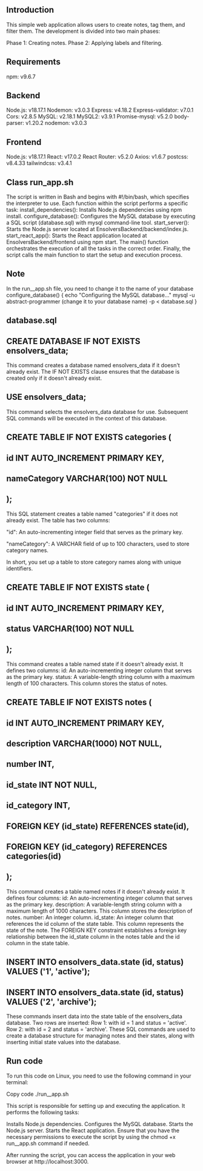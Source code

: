 ## Introduction
This simple web application allows users to create notes, tag them, and filter them. The development is divided into two main phases:

Phase 1: Creating notes.
Phase 2: Applying labels and filtering.

## Requirements
npm: v9.6.7
## Backend
Node.js: v18.17.1
Nodemon: v3.0.3
Express: v4.18.2
Express-validator: v7.0.1
Cors: v2.8.5
MySQL: v2.18.1
MySQL2: v3.9.1
Promise-mysql: v5.2.0
body-parser: v1.20.2
nodemon: v3.0.3
## Frontend
Node.js: v18.17.1
React: v17.0.2
React Router: v5.2.0
Axios: v1.6.7
postcss: v8.4.33
tailwindcss: v3.4.1
####
## Class run_app.sh
The script is written in Bash and begins with #!/bin/bash, which specifies the interpreter to use.
Each function within the script performs a specific task:
install_dependencies(): Installs Node.js dependencies using npm install.
configure_database(): Configures the MySQL database by executing a SQL script (database.sql) with mysql command-line tool.
start_server(): Starts the Node.js server located at EnsolversBackend/backend/index.js.
start_react_app(): Starts the React application located at EnsolversBackend/frontend using npm start.
The main() function orchestrates the execution of all the tasks in the correct order.
Finally, the script calls the main function to start the setup and execution process.

## Note
In the run__app.sh file, you need to change it to the name of your database
configure_database() {
  echo "Configuring the MySQL database..."
  mysql -u abstract-programmer (change it to your database name) -p < database.sql
}
## database.sql
## CREATE DATABASE IF NOT EXISTS ensolvers_data;
This command creates a database named ensolvers_data if it doesn't already exist. The IF NOT EXISTS clause ensures that the database is created only if it doesn't already exist.

## USE ensolvers_data;
This command selects the ensolvers_data database for use. Subsequent SQL commands will be executed in the context of this database.

## CREATE TABLE IF NOT EXISTS categories (
##    id INT AUTO_INCREMENT PRIMARY KEY,
##    nameCategory VARCHAR(100) NOT NULL
## );

This SQL statement creates a table named "categories" if it does not already exist. The table has two columns:

"id": An auto-incrementing integer field that serves as the primary key.
   
"nameCategory": A VARCHAR field of up to 100 characters, used to store category names.

In short, you set up a table to store category names along with unique identifiers.

## CREATE TABLE IF NOT EXISTS state (
##    id INT AUTO_INCREMENT PRIMARY KEY,
##   status VARCHAR(100) NOT NULL
## );
This command creates a table named state if it doesn't already exist. It defines two columns:
id: An auto-incrementing integer column that serves as the primary key.
status: A variable-length string column with a maximum length of 100 characters. This column stores the status of notes.

## CREATE TABLE IF NOT EXISTS notes (
##    id INT AUTO_INCREMENT PRIMARY KEY,
##    description VARCHAR(1000) NOT NULL,
##    number INT, 
##    id_state INT NOT NULL,
##    id_category INT,
##    FOREIGN KEY (id_state) REFERENCES state(id),
##	  FOREIGN KEY (id_category) REFERENCES categories(id)
## );
This command creates a table named notes if it doesn't already exist. It defines four columns:
id: An auto-incrementing integer column that serves as the primary key.
description: A variable-length string column with a maximum length of 1000 characters. This column stores the description of notes.
number: An integer column.
id_state: An integer column that references the id column of the state table. This column represents the state of the note.
The FOREIGN KEY constraint establishes a foreign key relationship between the id_state column in the notes table and the id column in the state table.

## INSERT INTO ensolvers_data.state (id, status) VALUES ('1', 'active');
## INSERT INTO ensolvers_data.state (id, status) VALUES ('2', 'archive');
These commands insert data into the state table of the ensolvers_data database. Two rows are inserted:
Row 1: with id = 1 and status = 'active'.
Row 2: with id = 2 and status = 'archive'.
These SQL commands are used to create a database structure for managing notes and their states, along with inserting initial state values into the database.
## Run code
To run this code on Linux, you need to use the following command in your terminal:

Copy code
./run__app.sh

This script is responsible for setting up and executing the application. It performs the following tasks:

Installs Node.js dependencies.
Configures the MySQL database.
Starts the Node.js server.
Starts the React application.
Ensure that you have the necessary permissions to execute the script by using the chmod +x run__app.sh command if needed.

After running the script, you can access the application in your web browser at http://localhost:3000.